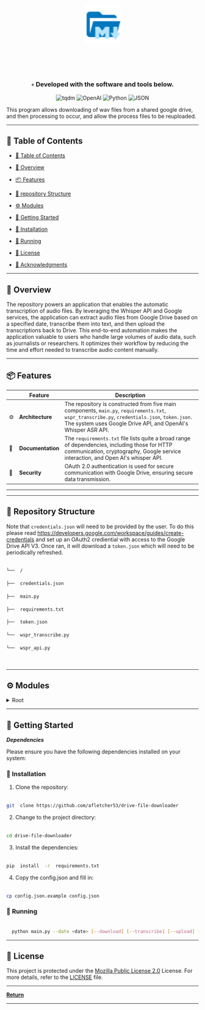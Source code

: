 
<div  align="center">

<h1  align="center">

<img  src="https://raw.githubusercontent.com/PKief/vscode-material-icon-theme/ec559a9f6bfd399b82bb44393651661b08aaf7ba/icons/folder-markdown-open.svg"  width="100" />

<br></h1>

<h3>◦ Developed with the software and tools below.</h3>

  

<p  align="center">

<img  src="https://img.shields.io/badge/tqdm-FFC107.svg?style=flat-square&logo=tqdm&logoColor=black"  alt="tqdm" />

<img  src="https://img.shields.io/badge/OpenAI-412991.svg?style=flat-square&logo=OpenAI&logoColor=white"  alt="OpenAI" />

<img  src="https://img.shields.io/badge/Python-3776AB.svg?style=flat-square&logo=Python&logoColor=white"  alt="Python" />

<img  src="https://img.shields.io/badge/JSON-000000.svg?style=flat-square&logo=JSON&logoColor=white"  alt="JSON" />

</p>

</div>

<p>This program allows downloading of wav files from a shared google drive, and then processing to occur, and allow the process files to be reuploaded.</p>

---

  

##  📖 Table of Contents

-  [📖 Table of Contents](#-table-of-contents)

-  [📍 Overview](#-overview)

-  [📦 Features](#-features)

-  [📂 repository Structure](#-repository-structure)

-  [⚙️ Modules](#modules)

-  [🚀 Getting Started](#-getting-started)

-  [🔧 Installation](#-installation)

-  [🤖 Running ](#-running-)

-  [📄 License](#-license)

-  [👏 Acknowledgments](#-acknowledgments)

  

---

  
  

##  📍 Overview

  

The repository powers an application that enables the automatic transcription of audio files. By leveraging the Whisper API and Google services, the application can extract audio files from Google Drive based on a specified date, transcribe them into text, and then upload the transcriptions back to Drive. This end-to-end automation makes the application valuable to users who handle large volumes of audio data, such as journalists or researchers. It optimizes their workflow by reducing the time and effort needed to transcribe audio content manually.

  

---

  
## 📦 Features

|    | Feature            | Description                                                                                                        |
|----|--------------------|--------------------------------------------------------------------------------------------------------------------|
| ⚙️ | **Architecture**   | The repository is constructed from five main components, `main.py`, `requirements.txt`, `wspr_transcribe.py`, `credentials.json`, `token.json`. The system uses Google Drive API, and OpenAI's Whisper ASR API. |
| 📄 | **Documentation**  | The `requirements.txt` file lists quite a broad range of dependencies, including those for HTTP communication, cryptography, Google service interaction, and Open AI's whisper API. |
| 🔐 | **Security**       | OAuth 2.0 authentication is used for secure communication with Google Drive, ensuring secure data transmission.|

---




---

  
  

##  📂 Repository Structure

  
Note that `credentials.json` will need to  be provided by the user. To do this please read  https://developers.google.com/workspace/guides/create-credentials and set up an OAuth2 crediential with access to the Google Drive API V3. Once ran, it will download a `token.json` which will need to be periodically refreshed. 
```sh

└──  /

├──  credentials.json

├──  main.py

├──  requirements.txt

├──  token.json

└──  wspr_transcribe.py

└──  wspr_api.py

  

```

  

---

  
  

##  ⚙️ Modules

  

<details  closed><summary>Root</summary>

  

| File | Summary |

|  ---  |  ---  |

|  [main.py]({file_path})  | The script downloads audio files from Google Drive based on a specific date, transcribes them using a given version of the Whisper model and uploads them back to Drive. The user can control these actions through command line arguments (download, transcribe, upload, date and Whisper model). Main functions include Google Drive authentication, date validation, creating directories, and handling file downloads. |

|  [requirements.txt]({file_path})  | The given requirements.txt file specifies various package dependencies and their versions required to run an application.|

|  [wspr_transcribe.py]({file_path})  | The code in wspr_transcribe.py transcribes audio files to text using the Whisper API. It iterates through.wav files in a specified date directory, transcribes each file's audio content into text, and saves the resulting transcriptions as.json files in a corresponding Text directory. The transcription model used can be selected based on size (base, medium, large), with base as the default size. |

|  [credentials.json]({file_path})  | The credentials.json file contains configuration settings necessary for OAuth 2.0 authentication with Google's API. The file includes the client id & secret, project id, auth & token URIs, certificate URL, and various redirect URIs and JavaScript origins for handling authorized requests and responses. |

|  [token.json]({file_path})  | The token.json file holds authentication and authorization details for the Google Drive API, including tokens (main and refresh), token URI, client ID and secret, required scopes, and the token's expiry date. This information enables secure access to the Drive API's functionalities for programmatic data manipulation on Google Drive. |

|  [whisper_api]({file_path})  | The code in whisper_api uses the LemonFox's api to translate the chunked files using whisper model large-v3. Warning: This does incur a cost. |

  

</details>

  

---

  

##  🚀 Getting Started

  

***Dependencies***

  

Please ensure you have the following dependencies installed on your system:

  
  

###  🔧 Installation

  

1. Clone the repository:

```sh

git  clone https://github.com/afletcher53/drive-file-downloader

```

  

2. Change to the project directory:

```sh

cd drive-file-downloader

```

  

3. Install the dependencies:

```sh

pip  install  -r  requirements.txt

```

4. Copy the config.json and fill in:

```sh

cp config.json.example config.json

```
  

###  🤖 Running

  

```sh

  python main.py --date <date> [--download] [--transcribe] [--upload] [--whispermodel <model>] [--split <seconds>] [--api <api_key>]

```



  
</details>

  

---

  

##  📄 License

  
  

This project is protected under the [Mozilla Public License 2.0](https://choosealicense.com/licenses/mpl-2.0/) License. For more details, refer to the [LICENSE](https://choosealicense.com/licenses/mpl-2.0/) file.

  

---

  
[**Return**](#Top)

  

---
